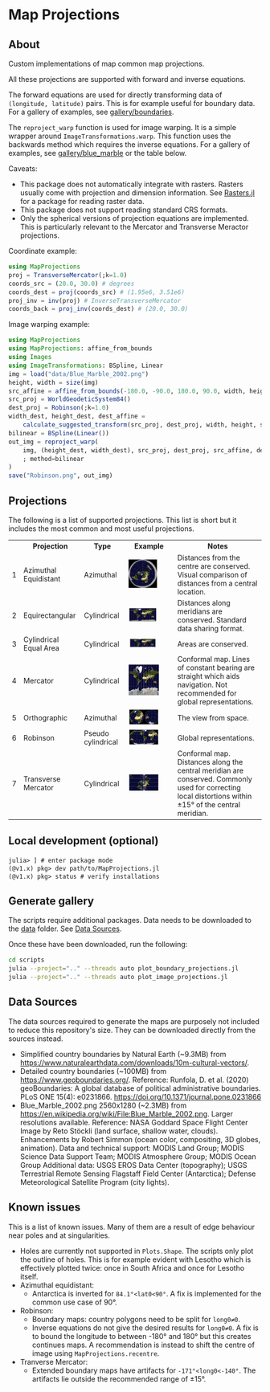 # Map Projections
## About

Custom implementations of map common map projections.

All these projections are supported with forward and inverse equations.

The forward equations are used for directly transforming data of `(longitude, latitude)` pairs.
This is for example useful for boundary data.
For a gallery of examples, see [gallery/boundaries](gallery/boundaries).

The `reproject_warp` function is used for image warping. It is a simple wrapper around `ImageTransformations.warp`.
This function uses the backwards method which requires the inverse equations.
For a gallery of examples, see [gallery/blue_marble](gallery/blue_marble) or the table below.

Caveats:
- This package does not automatically integrate with rasters. Rasters usually come with projection and dimension information. See [Rasters.jl](https://github.com/rafaqz/Rasters.jl/) for a package for reading raster data.
- This package does not support reading standard CRS formats.
- Only the spherical versions of projection equations are implemented. This is particularly relevant to the Mercator and Transverse Meractor projections. 

Coordinate example:
```julia
using MapProjections
proj = TransverseMercator(;k=1.0)
coords_src = (20.0, 30.0) # degrees
coords_dest = proj(coords_src) # (1.95e6, 3.51e6)
proj_inv = inv(proj) # InverseTransverseMercator
coords_back = proj_inv(coords_dest) # (20.0, 30.0)
```

Image warping example:
```julia
using MapProjections
using MapProjections: affine_from_bounds
using Images
using ImageTransformations: BSpline, Linear
img = load("data/Blue_Marble_2002.png")
height, width = size(img)
src_affine = affine_from_bounds(-180.0, -90.0, 180.0, 90.0, width, height)
src_proj = WorldGeodeticSystem84()
dest_proj = Robinson(;k=1.0)
width_dest, height_dest, dest_affine = 
    calculate_suggested_transform(src_proj, dest_proj, width, height, src_affine)
bilinear = BSpline(Linear())
out_img = reproject_warp(
    img, (height_dest, width_dest), src_proj, dest_proj, src_affine, dest_affine
    ; method=bilinear
)
save("Robinson.png", out_img)
```

## Projections

The following is a list of supported projections.
This list is short but it includes the most common and most useful projections.

<table>
  <tr>
    <th></th>
    <th>Projection</th>
    <th>Type</th>
    <th>Example</th>
    <th>Notes</th>
  </tr>
  <tr>
    <td>1</td>
    <td>Azimuthal Equidistant</td>
    <td>Azimuthal</td>
    <td><img src="gallery/blue_marble/azimuthal_equidistant.png" alt="Azimuthal Equidistant" width=70%/></td>
    <td>Distances from the centre are conserved. Visual comparison of distances from a central location.</td>
  </tr>
  <tr>
    <td>2</td>
    <td>Equirectangular</td>
    <td>Cylindrical</td>
    <td><img src="gallery/blue_marble/equirectangular.png" alt="Equirectangular" width=70%/></td>
    <td>Distances along meridians are conserved. Standard data sharing format.</td>
  </tr>
  <tr>
    <td>3</td>
    <td>Cylindrical Equal Area</td>
    <td>Cylindrical</td>
    <td><img src="gallery/blue_marble/cylindrical_equal_area.png" alt="cylindrical equal area" width=70%/></td>
    <td>Areas are conserved.</td>
  </tr>
  <tr>
    <td>4</td>
    <td>Mercator</td>
    <td>Cylindrical</td>
    <td><img src="gallery/blue_marble/mercator.png" alt="Mercator" width=75%/></td>
    <td>Conformal map. Lines of constant bearing are straight which aids navigation. Not recommended for global representations.</td>
  </tr>
  <tr>
    <td>5</td>
    <td>Orthographic</td>
    <td>Azimuthal</td>
    <td><img src="gallery/blue_marble/orthographic.png" alt="orthographic" width=75%/></td>
    <td>The view from space.</td>
  </tr>
  <tr>
    <td>6</td>
    <td>Robinson</td>
    <td>Pseudo cylindrical</td>
    <td><img src="gallery/blue_marble/robinson.png" alt="Robinson" width=75%/></td>
    <td>Global representations.</td>
  </tr>
  <tr>
    <td>7</td>
    <td>Transverse Mercator</td>
    <td>Cylindrical</td>
    <td><img src="gallery/blue_marble/transverse_mercator.png" alt="Transverse Mercator" width=75%/></td>
    <td>Conformal map. Distances along the central meridian are conserved. Commonly used for correcting local distortions within ±15° of the central meridian.</td>
  </tr>
</table>

## Local development (optional)

```julia-repl
julia> ] # enter package mode
(@v1.x) pkg> dev path/to/MapProjections.jl
(@v1.x) pkg> status # verify installations
```

## Generate gallery

The scripts require additional packages.
Data needs to be downloaded to the [data](./data) folder.
See [Data Sources](#data-sources).

Once these have been downloaded, run the following:
```bash
cd scripts
julia --project=".." --threads auto plot_boundary_projections.jl
julia --project=".." --threads auto plot_image_projections.jl
```

## Data Sources

The data sources required to generate the maps are purposely not included to reduce this repository's size.
They can be downloaded directly from the sources instead.

- Simplified country boundaries by Natural Earth (~9.3MB) from https://www.naturalearthdata.com/downloads/10m-cultural-vectors/. 
- Detailed country boundaries (~100MB) from https://www.geoboundaries.org/. 
Reference: Runfola, D. et al. (2020) geoBoundaries: A global database of political administrative boundaries. PLoS ONE 15(4): e0231866. https://doi.org/10.1371/journal.pone.0231866
- Blue_Marble_2002.png 2560x1280 (~2.3MB) from https://en.wikipedia.org/wiki/File:Blue_Marble_2002.png. Larger resolutions available.
Reference: NASA Goddard Space Flight Center Image by Reto Stöckli (land surface, shallow water, clouds). Enhancements by Robert Simmon (ocean color, compositing, 3D globes, animation). Data and technical support: MODIS Land Group; MODIS Science Data Support Team; MODIS Atmosphere Group; MODIS Ocean Group Additional data: USGS EROS Data Center (topography); USGS Terrestrial Remote Sensing Flagstaff Field Center (Antarctica); Defense Meteorological Satellite Program (city lights). 

## Known issues

This is a list of known issues.
Many of them are a result of edge behaviour near poles and at singularities.

- Holes are currently not supported in `Plots.Shape`. The scripts only plot the outline of holes. This is for example evident with Lesotho which is effectively plotted twice: once in South Africa and once for Lesotho itself.
- Azimuthal equidistant:
  - Antarctica is inverted for `84.1°<lat0<90°`. A fix is implemented for the common use case of 90°.
- Robinson: 
  - Boundary maps: country polygons need to be split for `long0≠0`.
  - Inverse equations do not give the desired results for `long0≠0`. A fix is to bound the longitude to between -180° and 180° but this creates continues maps. A recommendation is instead to shift the centre of image using `MapProjections.recentre`.
- Tranverse Mercator:
  - Extended boundary maps have artifacts for `-171°<long0<-140°`. The artifacts lie outside the recommended range of ±15°.
